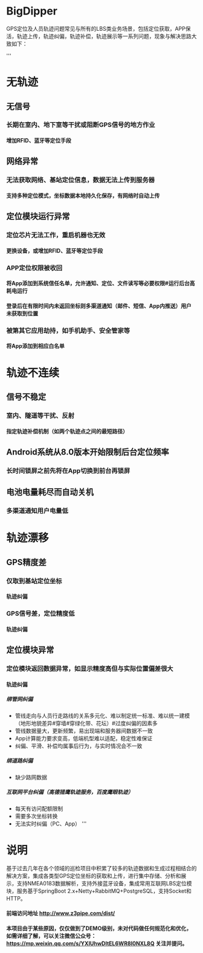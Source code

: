 # BigDipper
GPS定位及人员轨迹问题常见与所有的LBS类业务场景，包括定位获取，APP保活，轨迹上传，轨迹纠偏，轨迹补偿，轨迹展示等一系列问题，现象与解决思路大致如下：

'''
# 无轨迹
## 无信号
### 长期在室内、地下室等干扰或阻断GPS信号的地方作业
#### 增加RFID、蓝牙等定位手段
## 网络异常
### 无法获取网络、基站定位信息，数据无法上传到服务器
#### 支持多种定位模式，坐标数据本地持久化保存，有网络时自动上传
## 定位模块运行异常
### 定位芯片无法工作，重启机器也无效
#### 更换设备，或增加RFID、蓝牙等定位手段
### APP定位权限被收回
#### 将App添加到系统信任名单，允许通知、定位、文件读写等必要权限#运行后台高耗电运行
#### 登录后在有限时间内未返回坐标则多渠道通知（邮件、短信、App内推送）用户未获取到位置
### 被第其它应用劫持，如手机助手、安全管家等
#### 将App添加到相应白名单
# 轨迹不连续
## 信号不稳定
### 室内、隧道等干扰、反射
#### 指定轨迹补偿机制（如两个轨迹点之间的最短路径）
## Android系统从8.0版本开始限制后台定位频率
### 长时间锁屏之前先将在App切换到前台再锁屏
## 电池电量耗尽而自动关机
### 多渠道通知用户电量低
# 轨迹漂移
## GPS精度差
### 仅取到基站定位坐标
#### 轨迹纠偏
### GPS信号差，定位精度低
#### 轨迹纠偏
## 定位模块异常
### 定位模块返回数据异常，如显示精度高但与实际位置偏差很大
#### 轨迹纠偏
##### 绑管网纠偏
* 管线走向与人员行走路线的关系多元化、难以制定统一标准、难以统一建模（地形地貌差异#穿墙#穿绿化带、花坛）#过度纠偏的因素多
* 管线数据量大，更新频繁，易出现端和服务器间数据不一致
* App计算能力要求变高，低端机型难以适配，稳定性难保证
* 纠偏、平滑、补偿均属事后行为，与实时情况会不一致
##### 绑道路纠偏
* 缺少路网数据
##### 互联网平台纠偏（高德猎鹰轨迹服务，百度鹰眼轨迹）
* 每天有访问配额限制
* 需要多次坐标转换
* 无法实时纠偏（PC、App）
'''
            
# 说明
基于过去几年在各个领域的巡检项目中积累了较多的轨迹数据和生成过程相结合的解决方案，集成各类型GPS定位坐标的获取和上传，进行集中存储、分析和展示，支持NMEA0183数据解析，支持外接蓝牙设备，集成常用互联网LBS定位模块，服务基于SpringBoot 2.x+Netty+RabbitMQ+PostgreSQL，支持Socket和HTTP。
#### 前端访问地址 http://www.z3pipe.com/dist/ 
#### 本项目由于某些原因，仅仅做到了DEMO级别，未对代码做任何规范化和优化，如需详细了解，可以关注微信公众号：https://mp.weixin.qq.com/s/YXlUhwDltEL6WR8l0NXL8Q  关注并提问。
